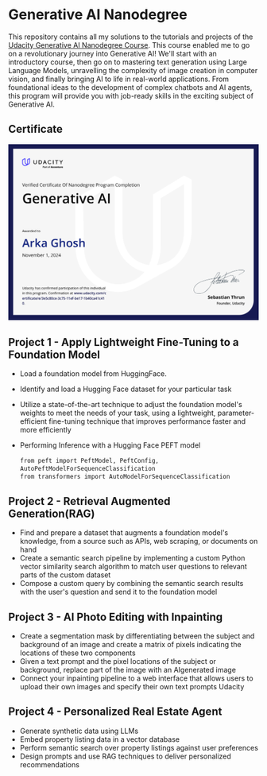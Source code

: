 # Generative AI Nanodegree

This repository contains all my solutions to the tutorials and projects of the [Udacity Generative AI Nanodegree Course](https://www.udacity.com/course/generative-ai--nd608). This course enabled me to go on a revolutionary journey into Generative AI! We'll start with an introductory course, then go on to mastering text generation using Large Language Models, unravelling the complexity of image creation in computer vision, and finally bringing AI to life in real-world applications. From foundational ideas to the development of complex chatbots and AI agents, this program will provide you with job-ready skills in the exciting subject of Generative AI.

## Certificate

[<img src='./GenAI.png'>](https://www.udacity.com/certificate/e/3e5c80ce-3c75-11ef-be17-1b40ca41c410)

## Project 1 - Apply Lightweight Fine-Tuning to a Foundation Model

- Load a foundation model from HuggingFace.
- Identify and load a Hugging Face dataset for your particular task
- Utilize a state-of-the-art technique to adjust the foundation model's weights to meet the needs of your task, using a lightweight, parameter-efficient fine-tuning technique that improves performance faster and more efficiently
- Performing Inference with a Hugging Face PEFT model

  ```
  from peft import PeftModel, PeftConfig, AutoPeftModelForSequenceClassification
  from transformers import AutoModelForSequenceClassification
  ```

## Project 2 - Retrieval Augmented Generation(RAG)

- Find and prepare a dataset that augments a foundation model's knowledge, from a source such as APIs, web scraping, or documents on hand
- Create a semantic search pipeline by implementing a custom Python vector similarity search algorithm to match user questions to relevant parts of the custom dataset
- Compose a custom query by combining the semantic search results with the user's question and send it to the foundation model

## Project 3 - AI Photo Editing with Inpainting

- Create a segmentation mask by differentiating between the subject and background of an image and create a matrix of pixels indicating the locations of these two components
- Given a text prompt and the pixel locations of the subject or background, replace part of the image with an AIgenerated image
- Connect your inpainting pipeline to a web interface that allows users to upload their own images and specify their own text prompts Udacity

## Project 4 - Personalized Real Estate Agent

- Generate synthetic data using LLMs
- Embed property listing data in a vector database
- Perform semantic search over property listings against user preferences
- Design prompts and use RAG techniques to deliver personalized recommendations
